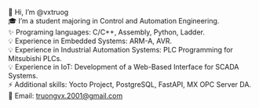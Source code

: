 👋 Hi, I’m @vxtruog  
🎓 I’m a student majoring in Control and Automation Engineering.  
✨ Programing languages: C/C++, Assembly, Python, Ladder.  
💡 Experience in Embedded Systems: ARM-A, AVR.  
💡 Experience in Industrial Automation Systems: PLC Programming for Mitsubishi PLCs.  
💡 Experience in IoT: Development of a Web-Based Interface for SCADA Systems.  
⚡ Additional skills: Yocto Project, PostgreSQL, FastAPI, MX OPC Server DA.  
🔗 Email: [truongvx.2001@gmail.com](mailto:truongvx.2001@gmail.com)


<!--
**vxtruog/vxtruog** is a ✨ _special_ ✨ repository because its `README.md` (this file) appears on your GitHub profile.

Here are some ideas to get you started:

- 🔭 I’m currently working on ...
- 🌱 I’m currently learning ...
- 👯 I’m looking to collaborate on ...
- 🤔 I’m looking for help with ...
- 💬 Ask me about ...
- 📫 How to reach me: ...
- 😄 Pronouns: ...
- ⚡ Fun fact: ...
-->

